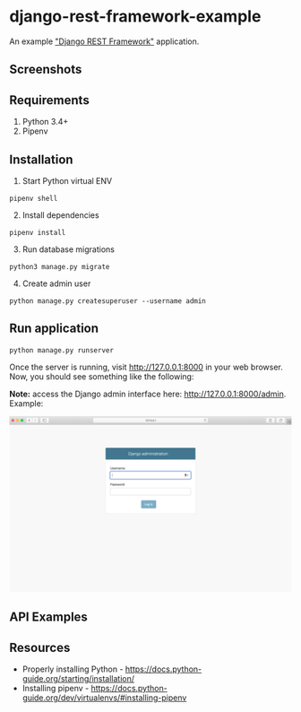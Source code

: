 # django-rest-framework-example
An example ["Django REST Framework"](https://www.django-rest-framework.org/) application.

## Screenshots

## Requirements
1. Python 3.4+
1. Pipenv 

## Installation
1. Start Python virtual ENV
```
pipenv shell
```
2. Install dependencies
```
pipenv install
```
3. Run database migrations
```
python3 manage.py migrate
```
4. Create admin user
```
python manage.py createsuperuser --username admin
```

## Run application
```
python manage.py runserver
```
Once the server is running, visit http://127.0.0.1:8000 in your web browser. Now, you should see something like the following:

**Note:** access the Django admin interface here: http://127.0.0.1:8000/admin. Example:

![Django admin login](https://github.com/freemanpd/django-helloworld/blob/master/docs/django-admin-login.png)

## API Examples

## Resources
* Properly installing Python - https://docs.python-guide.org/starting/installation/
* Installing pipenv - https://docs.python-guide.org/dev/virtualenvs/#installing-pipenv